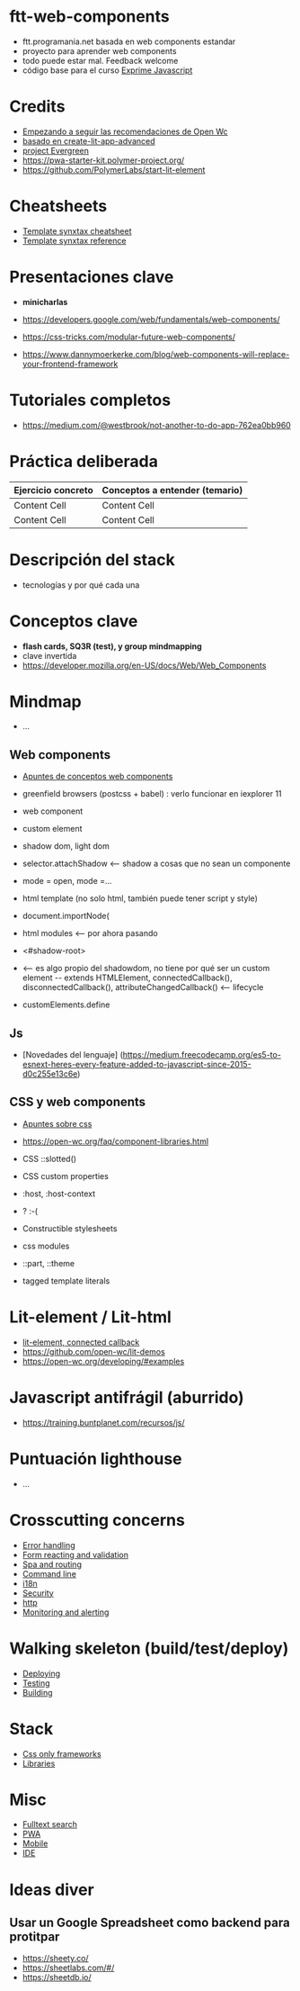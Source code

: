 # ftt-web-components

- ftt.programania.net basada en web components estandar
- proyecto para aprender web components
- todo puede estar mal. Feedback welcome
- código base para el curso [Exprime Javascript](https://training.buntplanet.com/cursos/exprime-javascript.html)

# Credits

- [Empezando a seguir las recomendaciones de Open Wc](https://open-wc.org/)
- [basado en create-lit-app-advanced](https://github.com/thepassle/create-lit-app-advanced)
- [project Evergreen](https://github.com/ProjectEvergreen/project-evergreen)
- https://pwa-starter-kit.polymer-project.org/
- https://github.com/PolymerLabs/start-lit-element

# Cheatsheets

- [Template synxtax cheatsheet](https://lit-element.polymer-project.org/guide/templates#template-syntax-cheat-sheet)
- [Template synxtax reference](https://lit-html.polymer-project.org/guide/template-reference)


# Presentaciones clave

- **minicharlas**

- https://developers.google.com/web/fundamentals/web-components/
- https://css-tricks.com/modular-future-web-components/
- https://www.dannymoerkerke.com/blog/web-components-will-replace-your-frontend-framework

# Tutoriales completos

- https://medium.com/@westbrook/not-another-to-do-app-762ea0bb960

# Práctica deliberada

| Ejercicio concreto  | Conceptos a entender (temario) |
| ------------- | ------------- |
| Content Cell  | Content Cell  |
| Content Cell  | Content Cell  |

# Descripción del stack

- tecnologías y por qué cada una

# Conceptos clave 

- **flash cards, SQ3R (test), y group mindmapping**
- clave invertida
- https://developer.mozilla.org/en-US/docs/Web/Web_Components

# Mindmap

- ...

## Web components

- [Apuntes de conceptos web components](./docs/conceptos-web-components.md)

- greenfield browsers (postcss + babel) : verlo funcionar en iexplorer 11
- web component
- custom element
- shadow dom, light dom
- selector.attachShadow <-- shadow a cosas que no sean un componente
- mode = open, mode =...
- html template (no solo html, también puede tener script y style)
- document.importNode(
- html modules <-- por ahora pasando
- <#shadow-root>
- <slot> <-- es algo propio del shadowdom, no tiene por qué ser un custom element
-- extends HTMLElement, connectedCallback(), disconnectedCallback(), attributeChangedCallback() <-- lifecycle
- customElements.define
  
## Js

- [Novedades del lenguaje] (https://medium.freecodecamp.org/es5-to-esnext-heres-every-feature-added-to-javascript-since-2015-d0c255e13c6e)


## CSS y web components

- [Apuntes sobre css](./docs/web-components-and-css.md)
- https://open-wc.org/faq/component-libraries.html

- CSS ::slotted()
- CSS custom properties
- :host, :host-context
- <link>? :-(
- Constructible stylesheets
- css modules
- ::part, ::theme
- tagged template literals

# Lit-element / Lit-html

- [lit-element, connected callback](https://github.com/Polymer/lit-element/blob/master/docs/_guide/events.md)
- https://github.com/open-wc/lit-demos
- https://open-wc.org/developing/#examples

# Javascript antifrágil (aburrido)

- https://training.buntplanet.com/recursos/js/

# Puntuación lighthouse

- ...

# Crosscutting concerns

- [Error handling](./docs/misc-others.md#errors)
- [Form reacting and validation](https://github.com/luisartola/ftt-web-components/blob/master/docs/misc-others.md#form-validation)
- [Spa and routing](./docs/misc-others.md#spa-routing)
- [Command line](./docs/misc-others.md#command-line)
- [i18n](./docs/misc-others.md#i18n)
- [Security](./docs/misc-others.md#security)
- [http](./docs/misc-others.md#https)
- [Monitoring and alerting](./docs/misc-others.md#monitoring-and-alerting)

# Walking skeleton (build/test/deploy)

- [Deploying](./docs/delivery-netlify.md)
- [Testing](./docs/misc-others.md#test)
- [Building](./docs/misc-others.md#build)

# Stack

- [Css only frameworks](./docs/misc-others.md#css-only-bulma)
- [Libraries](./docs/misc-others.md#libraries)

# Misc

- [Fulltext search](./docs/misc-others.md#fulltext-search)
- [PWA](./docs/pwa.md)
- [Mobile](./docs/misc-others.md#cordoba)
- [IDE](./docs/misc-others.md#ide)

# Ideas diver

## Usar un Google Spreadsheet como backend para protitpar

- https://sheety.co/
- https://sheetlabs.com/#/
- https://sheetdb.io/

  
